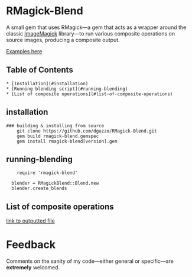 # RMagick-Blend

A small gem that uses RMagick—a gem that acts as a wrapper around the classic [ImageMagick](http://www.imagemagick.org/) library—to run various composite operations on source images, producing a composite output.

[Examples here](http://www.flickr.com/photos/dominicotine/collections/72157633447005928/)

## Table of Contents
    * [Installation](#installation)
    * [Running blending script](#running-blending)
    * [List of composite operations](#list-of-composite-operations)
   
## installation
    ### building & installing from source
        git clone https://github.com/dguzzo/RMagick-Blend.git
        gem build rmagick-blend.gemspec
        gem install rmagick-blend[version].gem
        
## running-blending
	    require 'rmagick-blend'

      blender = RMagickBlend::Blend.new
      blender.create_blends
		
## List of composite operations
[link to outputted file](all_ops.txt)

# Feedback
Comments on the sanity of my code—either general or specific—are **extremely** welcomed.
